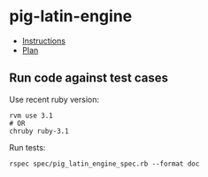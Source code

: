 # pig-latin-engine

- [Instructions](instructions.md)
- [Plan](plan.md)

## Run code against test cases

Use recent ruby version:
```
rvm use 3.1
# OR
chruby ruby-3.1
```

Run tests:
```
rspec spec/pig_latin_engine_spec.rb --format doc
```
